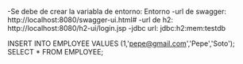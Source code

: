 -Se debe de crear la variabla de entorno: Entorno
-url de swagger: http://localhost:8080/swagger-ui.html#
-url de h2: http://localhost:8080/h2-ui/login.jsp
-jdbc url: jdbc:h2:mem:testdb

INSERT INTO EMPLOYEE VALUES (1,'pepe@gmail.com','Pepe','Soto');
SELECT * FROM EMPLOYEE;